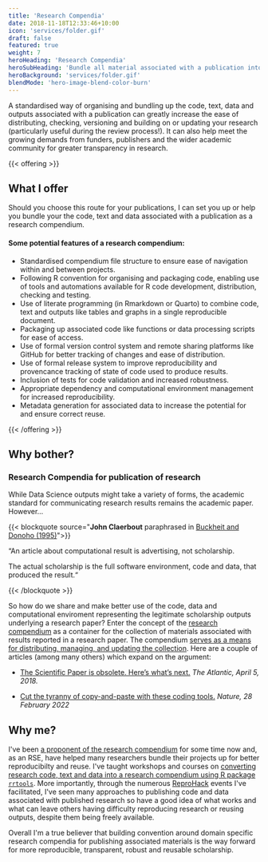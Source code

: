 ```yaml
---
title: 'Research Compendia'
date: 2018-11-18T12:33:46+10:00
icon: 'services/folder.gif'
draft: false
featured: true
weight: 7
heroHeading: 'Research Compendia'
heroSubHeading: 'Bundle all material associated with a publication into a Research Compendium'
heroBackground: 'services/folder.gif'
blendMode: 'hero-image-blend-color-burn'
---
```


A standardised way of organising and bundling up the code, text, data and outputs associated with a publication can greatly increase the ease of distributing, checking, versioning and building on or updating your research (particularly useful during the review process!). It can also help meet the growing demands from funders, publishers and the wider academic community for greater transparency in research.

{{< offering >}}

## What I offer

Should you choose this route for your publications, I can set you up or help you bundle your the code, text and data associated with a publication as a research compendium. 

#### Some potential features of a research compendium:

- Standardised compendium file structure to ensure ease of navigation within and between projects.
- Following R convention for organising and packaging code, enabling use of tools and automations available for R code development, distribution, checking and testing.
- Use of literate programming (in Rmarkdown or Quarto) to combine code, text and outputs like tables and graphs in a single reproducible document.
- Packaging up associated code like functions or data processing scripts for ease of access.
- Use of formal version control system and remote sharing platforms like GitHub for better tracking of changes and ease of distribution. 
- Use of formal release system to improve reproducibility and provencance tracking of state of code used to produce results.
- Inclusion of tests for code validation and increased robustness.
- Appropriate dependency and computational environment management for increased reproducibility.
- Metadata generation for associated data to increase the potential for and ensure correct reuse.

{{< /offering >}}

## Why bother?

### Research Compendia for publication of research

While Data Science outputs might take a variety of forms, the academic standard for communicating research results remains the academic paper. However...

{{< blockquote source="**John Claerbout** paraphrased in  [Buckheit and Donoho (1995)](https://statweb.stanford.edu/~wavelab/Wavelab_850/wavelab.pdf)">}}

“An article about computational result is advertising, not scholarship.

The actual scholarship is the full software environment, code and data, that produced the result.“


{{< /blockquote >}}

So how do we share and make better use of the code, data and computational enviroment representing the legitimate scholarship outputs underlying a research paper? Enter the concept of the [research compendium](https://research-compendium.science/) as a container for the collection of materials associated with results reported in a research paper. The compendium [serves as a means for distributing, managing, and updating the collection](https://www.tandfonline.com/doi/abs/10.1198/106186007X178663). Here are a couple of articles (among many others) which expand on the argument:

- [The Scientific Paper is obsolete. Here’s what’s next.](https://www.theatlantic.com/science/archive/2018/04/the-scientific-paper-is-obsolete/556676/) _The Atlantic, April 5, 2018._

- [Cut the tyranny of copy-and-paste with these coding tools.](https://www.nature.com/articles/d41586-022-00563-z) _Nature, 28 February 2022_



## Why me?

I've been [a proponent of the research compendium](https://www.youtube.com/watch?v=KHMW8fV2NXo) for some time now and, as an RSE, have helped many researchers bundle their projects up for better reproducibilty and reuse. I've taught workshops and courses on [converting research code, text and data into a research compendium using R package `rrtools`](https://annakrystalli.me/rrtools-repro-research/). More importantly, through the numerous [ReproHack](https://www.reprohack.org/) events I've facilitated, I've seen many approaches to publishing code and data associated with published research so have a good idea of what works and what can leave others having difficulty reproducing research or reusing outputs, despite them being freely available. 

Overall I'm a true believer that building convention around domain specific research compendia for publishing associated materials is the way forward for more reproducible, transparent, robust and reusable scholarship.

 
